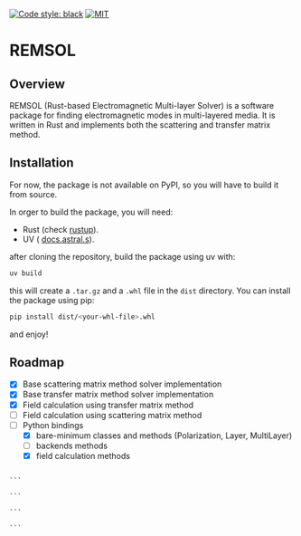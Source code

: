 [![Code style: black](https://img.shields.io/badge/code%20style-black-000000.svg)](https://github.com/psf/black)
[![MIT](https://img.shields.io/github/license/gdsfactory/gdsfactory)](https://choosealicense.com/licenses/mit/)

# REMSOL

## Overview

REMSOL (Rust-based Electromagnetic Multi-layer Solver) is a software package for finding electromagnetic modes in multi-layered media. It is written in Rust and implements both the scattering and transfer matrix method.

## Installation

For now, the package is not available on PyPI, so you will have to build it from source.

In orger to build the package, you will need:

- Rust (check [rustup](https://rustup.rs/)).
- UV ( [docs.astral.s](https://docs.astral.sh/uv/getting-started/installation/)).

after cloning the repository, build the package using uv with:

```bash
uv build
```

this will create a `.tar.gz` and a `.whl` file in the `dist` directory. You can install the package using pip:

```bash
pip install dist/<your-whl-file>.whl
```

and enjoy!

## Roadmap

- [x] Base scattering matrix method solver implementation
- [x] Base transfer matrix method solver implementation
- [x] Field calculation using transfer matrix method
- [ ] Field calculation using scattering matrix method
- [ ] Python bindings
  - [x] bare-minimum classes and methods (Polarization, Layer, MultiLayer)
  - [ ] backends methods
  - [x] field calculation methods

````

```

```

```

```
````
